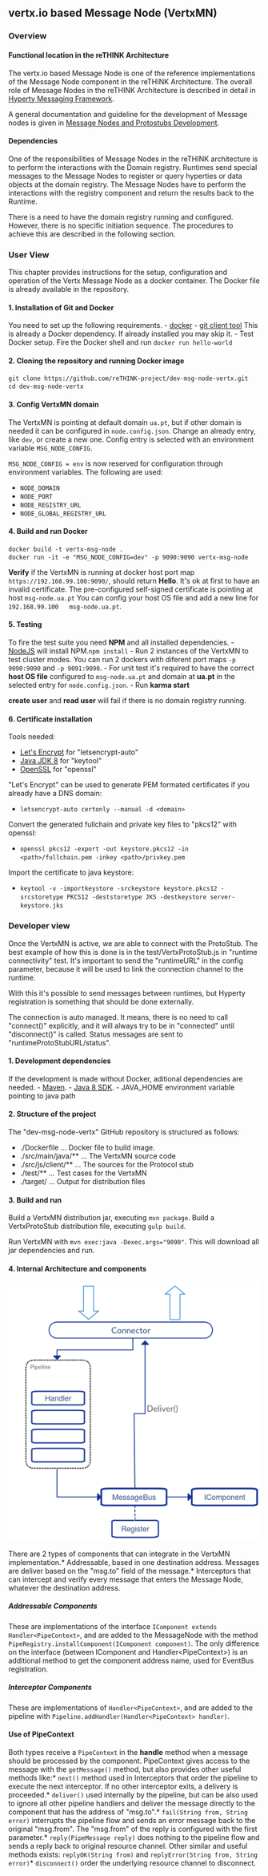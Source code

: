 vertx.io based Message Node (VertxMN)
-------------------------------------

### Overview

#### Functional location in the reTHINK Architecture

The vertx.io based Message Node is one of the reference implementations of the Message Node component in the reTHINK Architecture. The overall role of Message Nodes in the reTHINK Architecture is described in detail in [Hyperty Messaging Framework](https://github.com/reTHINK-project/dev-service-framework/blob/master/docs/manuals/hyperty-messaging-framework.md).

A general documentation and guideline for the development of Message nodes is given in [Message Nodes and Protostubs Development](https://github.com/reTHINK-project/dev-service-framework/blob/master/docs/manuals/development-of-protostubs-and-msg-nodes.md).

#### Dependencies

One of the responsibilities of Message Nodes in the reTHINK architecture is to perform the interactions with the Domain registry. Runtimes send special messages to the Message Nodes to register or query hyperties or data objects at the domain registry. The Message Nodes have to perform the interactions with the registry component and return the results back to the Runtime.

There is a need to have the domain registry running and configured. However, there is no specific initiation sequence. The procedures to achieve this are described in the following section.

### User View

This chapter provides instructions for the setup, configuration and operation of the Vertx Message Node as a docker container. The Docker file is already available in the repository.

#### 1. Installation of Git and Docker

You need to set up the following requirements. - [docker](https://docs.docker.com/) - [git client tool](https://git-scm.com/downloads) This is already a Docker dependency. If already installed you may skip it. - Test Docker setup. Fire the Docker shell and run `docker run hello-world`

#### 2. Cloning the repository and running Docker image

```
git clone https://github.com/reTHINK-project/dev-msg-node-vertx.git
cd dev-msg-node-vertx
```

#### 3. Config VertxMN domain

The VertxMN is pointing at default domain `ua.pt`, but if other domain is needed it can be configured in `node.config.json`. Change an already entry, like `dev`, or create a new one. Config entry is selected with an environment variable `MSG_NODE_CONFIG`.

`MSG_NODE_CONFIG = env` is now reserved for configuration through environment variables. The following are used:
* `NODE_DOMAIN`
* `NODE_PORT`
* `NODE_REGISTRY_URL`
* `NODE_GLOBAL_REGISTRY_URL`

#### 4. Build and run Docker

```
docker build -t vertx-msg-node .
docker run -it -e "MSG_NODE_CONFIG=dev" -p 9090:9090 vertx-msg-node
```

**Verify** if the VertxMN is running at docker host port map `https://192.168.99.100:9090/`, should return **Hello**. It's ok at first to have an invalid certificate. The pre-configured self-signed certificate is pointing at host `msg-node.ua.pt` You can config your host OS file and add a new line for `192.168.99.100   msg-node.ua.pt`.

#### 5. Testing

To fire the test suite you need **NPM** and all installed dependencies. - [NodeJS](https://nodejs.org/en/) will install NPM.`
npm install
` - Run 2 instances of the VertxMN to test cluster modes. You can run 2 dockers with diferent port maps `-p 9090:9090` and `-p 9091:9090`. - For unit test it's required to have the correct **host OS file** configured to `msg-node.ua.pt` and domain at **ua.pt** in the selected entry for `node.config.json`. - Run **karma start**

**create user** and **read user** will fail if there is no domain registry running.

#### 6. Certificate installation
Tools needed:
* [Let's Encrypt](https://letsencrypt.org/) for "letsencrypt-auto"
* [Java JDK 8](http://www.oracle.com/technetwork/java/javase/overview/index.html) for "keytool"
* [OpenSSL](https://www.openssl.org/) for "openssl"

"Let's Encrypt" can be used to generate PEM formated certificates if you already have a DNS domain:
* ```letsencrypt-auto certonly --manual -d <domain>```

Convert the generated fullchain and private key files to "pkcs12" with openssl: 
* ```openssl pkcs12 -export -out keystore.pkcs12 -in <path>/fullchain.pem -inkey <path>/privkey.pem```

Import the certificate to java keystore:
* ```keytool -v -importkeystore -srckeystore keystore.pkcs12 -srcstoretype PKCS12 -deststoretype JKS -destkeystore server-keystore.jks```

### Developer view

Once the VertxMN is active, we are able to connect with the ProtoStub. The best example of how this is done is in the test/VertxProtoStub.js in "runtime connectivity" test. It's important to send the "runtimeURL" in the config parameter, because it will be used to link the connection channel to the runtime.

With this it's possible to send messages between runtimes, but Hyperty registration is something that should be done externally.

The connection is auto managed. It means, there is no need to call "connect()" explicitly, and it will always try to be in "connected" until "disconnect()" is called. Status messages are sent to "runtimeProtoStubURL/status".

#### 1. Development dependencies

If the development is made without Docker, aditional dependencies are needed. - [Maven](https://maven.apache.org/install.html). - [Java 8 SDK](http://www.oracle.com/technetwork/java/javase/downloads/jdk8-downloads-2133151.html). - JAVA_HOME environment variable pointing to java path

#### 2. Structure of the project

The "dev-msg-node-vertx" GitHub repository is structured as follows:

-	./Dockerfile ... Docker file to build image.
-	./src/main/java/\** ... The VertxMN source code
-	./src/js/client/\** ... The sources for the Protocol stub
-	./test/\** ... Test cases for the VertxMN
-	./target/ ... Output for distribution files

#### 3. Build and run

Build a VertxMN distribution jar, executing `mvn package`. Build a VertxProtoStub distribution file, executing `gulp build`.

Run VertxMN with `mvn exec:java -Dexec.args="9090"`. This will download all jar dependencies and run.

#### 4. Internal Architecture and components

![](vertx_impl_arch.png)

There are 2 types of components that can integrate in the VertxMN implementation.* Addressable, based in one destination address. Messages are deliver based on the "msg.to" field of the message.* Interceptors that can intercept and verify every message that enters the Message Node, whatever the destination address.

##### Addressable Components

These are implementations of the interface `IComponent extends Handler<PipeContext>`, and are added to the MessageNode with the method `PipeRegistry.installComponent(IComponent component)`. The only difference on the interface (between IComponent and Handler\<PipeContext\>) is an additional method to get the component address name, used for EventBus registration.

##### Interceptor Components

These are implementations of `Handler<PipeContext>`, and are added to the pipeline with `Pipeline.addHandler(Handler<PipeContext> handler)`.

#### Use of PipeContext

Both types receive a `PipeContext` in the **handle** method when a message should be processed by the component. PipeContext gives access to the message with the `getMessage()` method, but also provides other useful methods like:* `next()` method used in Interceptors that order the pipeline to execute the next interceptor. If no other interceptor exits, a delivery is proceeded.* `deliver()` used internally by the pipeline, but can be also used to ignore all other pipeline handlers and deliver the message directly to the component that has the address of "msg.to".* `fail(String from, String error)` interrupts the pipeline flow and sends an error message back to the original "msg.from". The "msg.from" of the reply is configured with the first parameter.* `reply(PipeMessage reply)` does nothing to the pipeline flow and sends a reply back to original resource channel. Other similar and useful methods exists: `replyOK(String from)` and `replyError(String from, String error)`* `disconnect()` order the underlying resource channel to disconnect.


